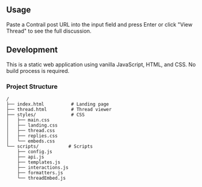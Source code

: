 ## Usage

Paste a Contrail post URL into the input field and press Enter or click "View Thread" to see the full discussion.

## Development

This is a static web application using vanilla JavaScript, HTML, and CSS. No build process is required.

### Project Structure

```
/
├── index.html          # Landing page
├── thread.html         # Thread viewer
├── styles/             # CSS 
│   ├── main.css
│   ├── landing.css
│   ├── thread.css
│   ├── replies.css
│   └── embeds.css
└── scripts/           # Scripts
    ├── config.js
    ├── api.js
    ├── templates.js
    ├── interactions.js
    ├── formatters.js
    └── threadEmbed.js
```
